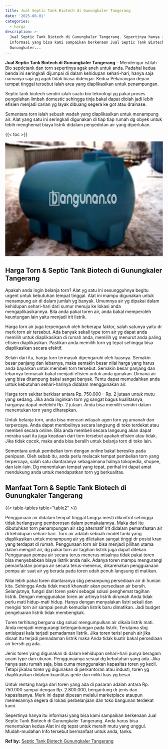 ```yaml
---
title: Jual Septic Tank Biotech di Gunungkaler Tangerang
date: '2025-08-01'
categories:
  - harga
description: >-
  Jual Septic Tank Biotech di Gunungkaler Tangerang. Sepertinya hanya itu
  informasi yang bisa kami sampaikan berkenaan Jual Septic Tank Biotech di
  Gunungkaler...
---
```


**Jual Septic Tank Biotech di Gunungkaler Tangerang** – Mendengar istilah Bio septictank dan torn sepertinya agak aneh untuk anda. Padahal kedua benda ini seringkali dijumpai di dalam kehidupan sehari-hari, hanya saja namanya saja yg agak tidak biasa didengar. Kedua Pekarangan depan tempat tinggal tersebut ialah area yang diaplikasikan untuk penampungan.

Septic tank biotech sendiri ialah suatu bio teknologi yg pakai proses pengolahan limbah domestic sehingga tinja bakal dapat diolah jadi lebih efisien menjadi carian yg layak dibuang segera ke got atau drainase.

Sementara torn ialah sebuah wadah yang diaplikasikan untuk menampung air. Alat yang satu ini seringkali digunakan di tiap tiap rumah dg obyek untuk lebih menghemat biaya listrik didalam penyedotan air yang diperlukan.

{{< toc >}}

![Jual Septic Tank Biotech di Gunungkaler Tangerang](/images/jual-bio-septictank-38.png)

## Harga Torn & Septic Tank Biotech di Gunungkaler Tangerang

Apakah anda ingin belanja torn? Alat yg satu ini sesungguhnya begitu urgent untuk kebutuhan tempat tinggal. Alat ini mampu digunakan untuk menampung air di dalam jumlah yg banyak. Umumnya air yg dipakai dalam kehidupan sehari-hari dari sumur menuju ke lokasi anda mengaplikasikannya. Bila anda pakai toren air, anda bakal memperoleh keuntungan lain yaitu menjadi irit listrik.

Harga torn air juga terpengaruh oleh beberapa faktor, salah satunya yaitu dr merk torn air tersebut. Ada banyak sekali type torn air yg dapat anda memilih untuk diaplikasikan di rumah anda, memilih yg menurut anda paling efisien diaplikasikan. Pastikan anda memilih torn yg tepat sehingga bisa diaplikasikan secara efektif.

Selain dari itu, harga torn termasuk dipengaruhi oleh luasnya. Semakin besar panjang dan lebarnya, maka semakin besar nilai harga yang harus anda bayarkan untuk membeli torn tersebut. Semakin besar panjang dan lebarnya termasuk bakal menjadi efisien untuk anda gunakan. Dimana air yang bisa ditampung bakal sangat banyak. Tentu dapat memudahkan anda untuk kebutuhan sehari-harinya didalam menggunakan air.

Harga torn sekitar berkisar antara Rp. 750.000 – Rp. 2 jutaan untuk mutu yang sedang. Jika anda inginkan torn yg sangat bagus kualitasnya, harganya dapat melebihi Rp. 2 jutaan. Anda bisa memilih sendiri dalam menentukan torn yang diharapkan.

Untuk belanja torn, anda bisa mencari wilayah agen torn yg amanah dan terpercaya. Anda dapat membelinya secara langsung di toko terdekat atau membeli secara online. Bila anda membeli secara langsung akan dapat meraba saat itu juga keadaan dari torn tersebut apakah efisien atau tidak. Jika tidak cocok, maka anda bisa beralih untuk belanja torn di toko lain.

Sementara untuk pembelian torn dengan online bakal beresiko pada penipuan. Oleh sebab itu, anda perlu melacak tempat pembelian torn yang terpercaya, salah satu diantaranya sebagaimana halnya tokopedia, shopee, dan lain-lain. Dg menentukan tempat yang tepat, perihal ini dapat amat mendukung anda untuk mendapatkan torn yg berkualitas.

## Manfaat Torn & Septic Tank Biotech di Gunungkaler Tangerang

{{< table-tables table="table2" >}}

Penggunaan air didalam tempat tinggal tangga mesti dikontrol sehingga tidak berlangsung pemborosan dalam pemakaiannya. Maka dari itu dibutuhkan torn penampungan air sbg alternatif irit didalam pemanfaatan air di kehidupan sehari-hari. Torn air adalah sebuah model tanki yang diaplikasikan untuk menampung air yg diletakan sangat tinggi dr posisi kran yang terdapat di rumah. Penggunaan torn air bisa menjadi pilihan utama dalam mengirit air, dg pakai torn air tagihan listrik juga dapat ditekan. Penggunaan pompa air secara terus menerus misalnya tidak pakai toren bisa menyebabkan biaya listrik anda naik. Adanya toren mampu mengurangi pemanfaatan pompa air secara terus-menerus, dikarenakan pengguanaan pompa air saat air yg berada pada toren udah penuh langsung di matikan.

Nilai lebih pakai toren diantaranya sbg penampung persediaan air di hunian kita. Sehingga Anda tidak mesti khawatir akan persediaan air bersih. Selanjutnya, fungsi dari toren yakni sebagai solusi penghemat tagihan listrik. Dengan menggunakan toren air artinya listrik dirumah Anda tidak perlu mati hidup-mati hidup. Hanya dengan menyalakan listri sekali dan mengisi torn air sampai penuh kemudian listrik baru dimatikan. Jadi budget pengeluaran listrik tidak membengkak.

Toren terhitung berguna sbg solusi mengumpulkan air dikala listrik mati. Anda menjadi mengurangi ketergantungan pada listrik. Terutama sbg antisipasi kala terjadi pemadaman listrik. Jika toren terisi penuh air jika disaat itu terjadi pemadaman listrik maka Anda tidak kuatir bakal persediaan air bersih yg ada.

Jenis toren yang digunakan di dalam kehidupan sehari-hari punya beragam acam type dan ukuran. Penggunaanya sesuai dg kebutuhan yang ada. Jika hanya satu rumah saja, bisa cuma menggunakan kapasitas toren yg kecil. Tetapi jikalau toren yg digunakan di perkantoran atau industi, toren yg diaplikasikan didalam kuantitas gede dan miliki luas yg besar.

Untuk rentang harga dari toren yang ada di pasaran adalah antara Rp. 750.000 sampai dengan Rp. 2.800.000, bergantung dr jenis dan kapasitasnya. Merk ini dapat dipesan melalui marketplace ataupun memesannya segera di lokasi perbelanjaan dan toko bangunan terdekat kami.

Sepertinya hanya itu informasi yang bisa kami sampaikan berkenaan Jual Septic Tank Biotech di Gunungkaler Tangerang. Anda harus bisa menentukan kedua Alat ini dg tepat untuk meraih mutu yang unggul. Mudah-mudahan Info tersebut bermanfaat untuk anda, tanks.

**Ref by:** [Septic Tank Biotech Gunungkaler Tangerang](https://id.wikipedia.org/wiki/Septic)
